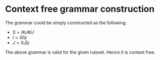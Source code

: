 # Context free grammar construction

The grammar could be simply constructed as the following:

- $S = I\#J\#IJ$
- $I = 0I | \epsilon$
- $J = 0J | \epsilon$

The above grammar is valid for the given ruleset. Hence it is context free.
